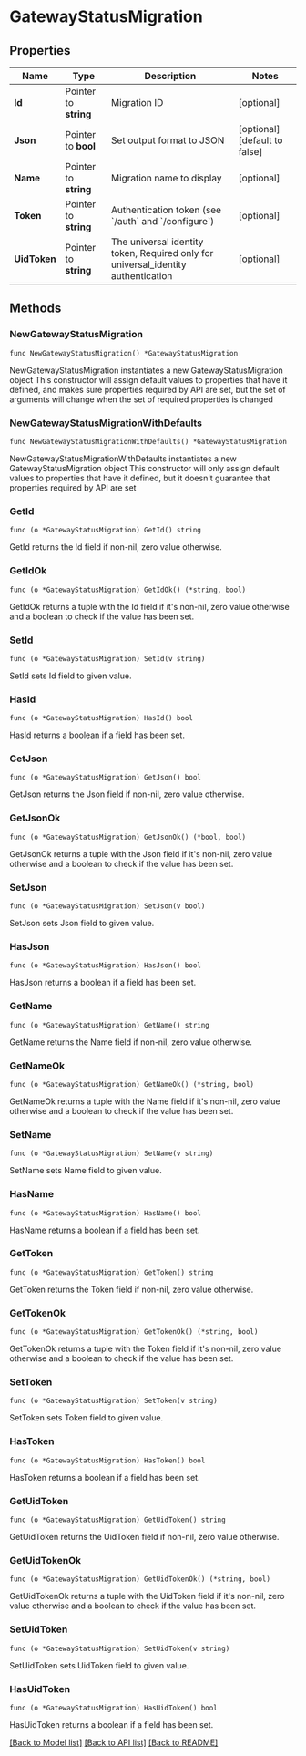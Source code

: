 # GatewayStatusMigration

## Properties

Name | Type | Description | Notes
------------ | ------------- | ------------- | -------------
**Id** | Pointer to **string** | Migration ID | [optional] 
**Json** | Pointer to **bool** | Set output format to JSON | [optional] [default to false]
**Name** | Pointer to **string** | Migration name to display | [optional] 
**Token** | Pointer to **string** | Authentication token (see &#x60;/auth&#x60; and &#x60;/configure&#x60;) | [optional] 
**UidToken** | Pointer to **string** | The universal identity token, Required only for universal_identity authentication | [optional] 

## Methods

### NewGatewayStatusMigration

`func NewGatewayStatusMigration() *GatewayStatusMigration`

NewGatewayStatusMigration instantiates a new GatewayStatusMigration object
This constructor will assign default values to properties that have it defined,
and makes sure properties required by API are set, but the set of arguments
will change when the set of required properties is changed

### NewGatewayStatusMigrationWithDefaults

`func NewGatewayStatusMigrationWithDefaults() *GatewayStatusMigration`

NewGatewayStatusMigrationWithDefaults instantiates a new GatewayStatusMigration object
This constructor will only assign default values to properties that have it defined,
but it doesn't guarantee that properties required by API are set

### GetId

`func (o *GatewayStatusMigration) GetId() string`

GetId returns the Id field if non-nil, zero value otherwise.

### GetIdOk

`func (o *GatewayStatusMigration) GetIdOk() (*string, bool)`

GetIdOk returns a tuple with the Id field if it's non-nil, zero value otherwise
and a boolean to check if the value has been set.

### SetId

`func (o *GatewayStatusMigration) SetId(v string)`

SetId sets Id field to given value.

### HasId

`func (o *GatewayStatusMigration) HasId() bool`

HasId returns a boolean if a field has been set.

### GetJson

`func (o *GatewayStatusMigration) GetJson() bool`

GetJson returns the Json field if non-nil, zero value otherwise.

### GetJsonOk

`func (o *GatewayStatusMigration) GetJsonOk() (*bool, bool)`

GetJsonOk returns a tuple with the Json field if it's non-nil, zero value otherwise
and a boolean to check if the value has been set.

### SetJson

`func (o *GatewayStatusMigration) SetJson(v bool)`

SetJson sets Json field to given value.

### HasJson

`func (o *GatewayStatusMigration) HasJson() bool`

HasJson returns a boolean if a field has been set.

### GetName

`func (o *GatewayStatusMigration) GetName() string`

GetName returns the Name field if non-nil, zero value otherwise.

### GetNameOk

`func (o *GatewayStatusMigration) GetNameOk() (*string, bool)`

GetNameOk returns a tuple with the Name field if it's non-nil, zero value otherwise
and a boolean to check if the value has been set.

### SetName

`func (o *GatewayStatusMigration) SetName(v string)`

SetName sets Name field to given value.

### HasName

`func (o *GatewayStatusMigration) HasName() bool`

HasName returns a boolean if a field has been set.

### GetToken

`func (o *GatewayStatusMigration) GetToken() string`

GetToken returns the Token field if non-nil, zero value otherwise.

### GetTokenOk

`func (o *GatewayStatusMigration) GetTokenOk() (*string, bool)`

GetTokenOk returns a tuple with the Token field if it's non-nil, zero value otherwise
and a boolean to check if the value has been set.

### SetToken

`func (o *GatewayStatusMigration) SetToken(v string)`

SetToken sets Token field to given value.

### HasToken

`func (o *GatewayStatusMigration) HasToken() bool`

HasToken returns a boolean if a field has been set.

### GetUidToken

`func (o *GatewayStatusMigration) GetUidToken() string`

GetUidToken returns the UidToken field if non-nil, zero value otherwise.

### GetUidTokenOk

`func (o *GatewayStatusMigration) GetUidTokenOk() (*string, bool)`

GetUidTokenOk returns a tuple with the UidToken field if it's non-nil, zero value otherwise
and a boolean to check if the value has been set.

### SetUidToken

`func (o *GatewayStatusMigration) SetUidToken(v string)`

SetUidToken sets UidToken field to given value.

### HasUidToken

`func (o *GatewayStatusMigration) HasUidToken() bool`

HasUidToken returns a boolean if a field has been set.


[[Back to Model list]](../README.md#documentation-for-models) [[Back to API list]](../README.md#documentation-for-api-endpoints) [[Back to README]](../README.md)


